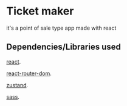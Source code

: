 # Ticket maker

it's a point of sale type app made with react

## Dependencies/Libraries used

[react](https://reactjs.org/).

[react-router-dom](https://reactrouter.com/en/main).

[zustand](https://zustand-demo.pmnd.rs/).

[sass](https://sass-lang.com/).
